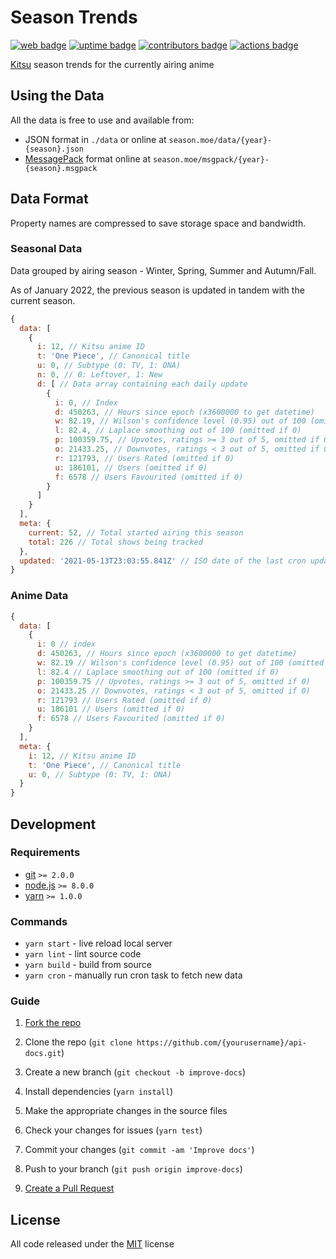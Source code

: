 # Season Trends

[![web badge]][web]
[![uptime badge]][web]
[![contributors badge]][contributors]
[![actions badge]][actions]

[Kitsu] season trends for the currently airing anime

## Using the Data

All the data is free to use and available from:

- JSON format in `./data` or online at `season.moe/data/{year}-{season}.json`
- [MessagePack] format online at `season.moe/msgpack/{year}-{season}.msgpack`

## Data Format

Property names are compressed to save storage space and bandwidth.

### Seasonal Data

Data grouped by airing season - Winter, Spring, Summer and Autumn/Fall.

As of January 2022, the previous season is updated in tandem with the current season.

```js
{
  data: [
    {
      i: 12, // Kitsu anime ID
      t: 'One Piece', // Canonical title
      u: 0, // Subtype (0: TV, 1: ONA)
      n: 0, // 0: Leftover, 1: New
      d: [ // Data array containing each daily update
        {
          i: 0, // Index
          d: 450263, // Hours since epoch (x3600000 to get datetime)
          w: 82.19, // Wilson's confidence level (0.95) out of 100 (omitted if 0)
          l: 82.4, // Laplace smoothing out of 100 (omitted if 0)
          p: 100359.75, // Upvotes, ratings >= 3 out of 5, omitted if 0)
          o: 21433.25, // Downvotes, ratings < 3 out of 5, omitted if 0)
          r: 121793, // Users Rated (omitted if 0)
          u: 186101, // Users (omitted if 0)
          f: 6578 // Users Favourited (omitted if 0)
        }
      ]
    }
  ],
  meta: {
    current: 52, // Total started airing this season
    total: 226 // Total shows being tracked
  },
  updated: '2021-05-13T23:03:55.841Z' // ISO date of the last cron update
}
```

### Anime Data

```js
{
  data: [
    {
      i: 0 // index
      d: 450263, // Hours since epoch (x3600000 to get datetime)
      w: 82.19 // Wilson's confidence level (0.95) out of 100 (omitted if 0)
      l: 82.4 // Laplace smoothing out of 100 (omitted if 0)
      p: 100359.75 // Upvotes, ratings >= 3 out of 5, omitted if 0)
      o: 21433.25 // Downvotes, ratings < 3 out of 5, omitted if 0)
      r: 121793 // Users Rated (omitted if 0)
      u: 186101 // Users (omitted if 0)
      f: 6578 // Users Favourited (omitted if 0)
    }
  ],
  meta: {
    i: 12, // Kitsu anime ID
    t: 'One Piece', // Canonical title
    u: 0, // Subtype (0: TV, 1: ONA)
  }
}
```

## Development

### Requirements

- [git] `>= 2.0.0`
- [node.js] `>= 8.0.0`
- [yarn] `>= 1.0.0`

### Commands

- `yarn start` - live reload local server
- `yarn lint` - lint source code
- `yarn build` - build from source
- `yarn cron` - manually run cron task to fetch new data

### Guide

1. [Fork the repo]

2. Clone the repo (`git clone https://github.com/{yourusername}/api-docs.git`)

3. Create a new branch (`git checkout -b improve-docs`)

4. Install dependencies (`yarn install`)

5. Make the appropriate changes in the source files

6. Check your changes for issues (`yarn test`)

7. Commit your changes (`git commit -am 'Improve docs'`)

8. Push to your branch (`git push origin improve-docs`)

9. [Create a Pull Request]

## License

All code released under the [MIT] license

[kitsu]: https://kitsu.io
[messagepack]: https://msgpack.org
[fork the repo]: https://help.github.com/articles/fork-a-repo/#fork-an-example-repository
[create a pull request]: https://help.github.com/articles/creating-a-pull-request/#creating-the-pull-request
[mit]: https://github.com/wopian/kitsu-season-trends/blob/master/LICENSE.md
[git]: https://git-scm.com
[node.js]: https://nodejs.org
[yarn]: https://yarnpkg.com
[web]: https://season.moe
[web badge]: https://flat.badgen.net/uptime-robot/status/m779133972-4da0d8f104f1d6ffaf921257
[uptime badge]: https://flat.badgen.net/uptime-robot/month/m779133972-4da0d8f104f1d6ffaf921257
[actions]: https://github.com/wopian/kitsu-season-trends/actions/workflows/ci.yml
[actions badge]: https://flat.badgen.net/github/checks/wopian/kitsu-season-trends/master/ci
[contributors]: https://github.com/wopian/kitsu-season-trends/graphs/contributors
[contributors badge]: https://flat.badgen.net/github/contributors/wopian/kitsu-season-trends
